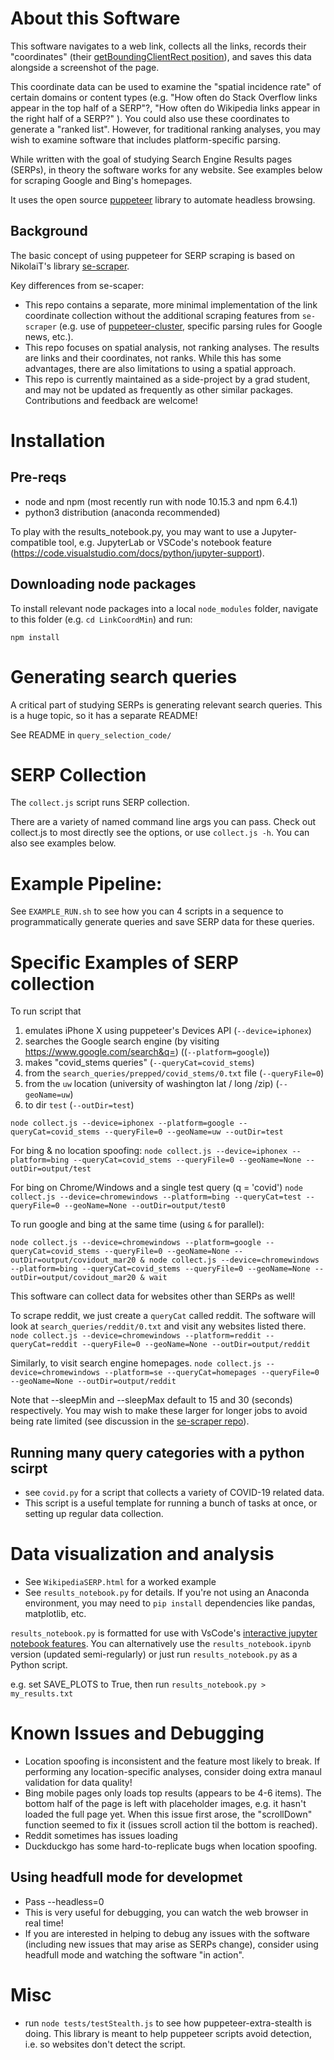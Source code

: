 # About this Software
This software navigates to a web link, collects all the links, records their "coordinates" (their [getBoundingClientRect position](https://developer.mozilla.org/en-US/docs/Web/API/Element/getBoundingClientRect)), and saves this data alongside a screenshot of the page.

This coordinate data can be used to examine the "spatial incidence rate" of certain domains or content types (e.g. "How often do Stack Overflow links appear in the top half of a SERP"?, "How often do Wikipedia links appear in the right half of a SERP?" ). You could also use these coordinates to generate a "ranked list". However, for traditional ranking analyses, you may wish to examine software that includes platform-specific parsing.

While written with the goal of studying Search Engine Results pages (SERPs), in theory the software works for any website. See examples below for scraping Google and Bing's homepages.

It uses the open source [puppeteer](https://github.com/puppeteer/puppeteer/) library to automate headless browsing.


## Background
The basic concept of using puppeteer for SERP scraping is based on NikolaiT's library [se-scraper](https://github.com/NikolaiT/se-scraper). 

Key differences from se-scaper:
* This repo contains a separate, more minimal implementation of the link coordinate collection without the additional scraping features from `se-scraper` (e.g. use of [puppeteer-cluster](https://github.com/thomasdondorf/puppeteer-cluster), specific parsing rules for Google news, etc.).
* This repo focuses on spatial analysis, not ranking analyses. The results are links and their coordinates, not ranks. While this has some advantages, there are also limitations to using a spatial approach.
* This repo is currently maintained as a side-project by a grad student, and may not be updated as frequently as other similar packages. Contributions and feedback are welcome!


# Installation
## Pre-reqs
* node and npm (most recently run with node 10.15.3 and npm 6.4.1)
* python3 distribution (anaconda recommended)

To play with the results_notebook.py, you may want to use a Jupyter-compatible tool, e.g. JupyterLab or VSCode's notebook feature (https://code.visualstudio.com/docs/python/jupyter-support).

## Downloading node packages
To install relevant node packages into a local `node_modules` folder, navigate to this folder (e.g. `cd LinkCoordMin`) and run:

`npm install`

# Generating search queries
A critical part of studying SERPs is generating relevant search queries. This is a huge topic, so it has a separate README!

See README in `query_selection_code/`

# SERP Collection
The `collect.js` script runs SERP collection.

There are a variety of named command line args you can pass. Check out collect.js to most directly see the options, or use `collect.js -h`. You can also see examples below.

# Example Pipeline: 
See `EXAMPLE_RUN.sh` to see how you can 4 scripts in a sequence to programmatically generate queries and save SERP data for these queries.

# Specific Examples of SERP collection

To run script that
1) emulates iPhone X using puppeteer's Devices API (`--device=iphonex`)
2) searches the Google search engine (by visiting https://www.google.com/search&q=) ((`--platform=google`))
3) makes "covid_stems queries" (`--queryCat=covid_stems`)
4) from the `search_queries/prepped/covid_stems/0.txt` file (`--queryFile=0`)
5) from the `uw` location (university of washington lat / long /zip) (`--geoName=uw`)
6) to dir `test` (`--outDir=test`)

`node collect.js --device=iphonex --platform=google --queryCat=covid_stems --queryFile=0 --geoName=uw --outDir=test`


For bing & no location spoofing:
`node collect.js --device=iphonex --platform=bing --queryCat=covid_stems --queryFile=0 --geoName=None --outDir=output/test`

For bing on Chrome/Windows and a single test query (q = 'covid')
`node collect.js --device=chromewindows --platform=bing --queryCat=test --queryFile=0 --geoName=None --outDir=output/test0`


To run google and bing at the same time (using `&` for parallel):

`node collect.js --device=chromewindows --platform=google --queryCat=covid_stems --queryFile=0 --geoName=None --outDir=output/covidout_mar20 & node collect.js --device=chromewindows --platform=bing --queryCat=covid_stems --queryFile=0 --geoName=None --outDir=output/covidout_mar20 & wait`


This software can collect data for websites other than SERPs as well!

To scrape reddit, we just create a `queryCat` called reddit. The software will look at `search_queries/reddit/0.txt` and visit any websites listed there.
`node collect.js --device=chromewindows --platform=reddit --queryCat=reddit --queryFile=0 --geoName=None --outDir=output/reddit`

Similarly, to visit search engine homepages.
`node collect.js --device=chromewindows --platform=se --queryCat=homepages --queryFile=0 --geoName=None --outDir=output/reddit`

Note that --sleepMin and --sleepMax default to 15 and 30 (seconds) respectively. You may wish to make these larger for longer jobs to avoid being rate limited (see discussion in the [se-scraper repo](https://github.com/NikolaiT/se-scraper/issues/19)).


## Running many query categories with a python scirpt
* see `covid.py` for a script that collects a variety of COVID-19 related data. 
* This script is a useful template for running a bunch of tasks at once, or setting up regular data collection.


# Data visualization and analysis
* See `WikipediaSERP.html` for a worked example
* See `results_notebook.py` for details. If you're not using an Anaconda environment, you may need to `pip install` dependencies like pandas, matplotlib, etc.  

`results_notebook.py` is formatted for use with VsCode's [interactive jupyter notebook features](https://code.visualstudio.com/docs/python/jupyter-support). You can alternatively use the `results_notebook.ipynb` version (updated semi-regularly) or just run `results_notebook.py` as a Python script.

e.g. set SAVE_PLOTS to True, then run `results_notebook.py > my_results.txt`

# Known Issues and Debugging
* Location spoofing is inconsistent and the feature most likely to break. If performing any location-specific analyses, consider doing extra manaul validation for data quality!
* Bing mobile pages only loads top results (appears to be 4-6 items). The bottom half of the page is left with placeholder images, e.g. it hasn't loaded the full page yet. When this issue first arose, the "scrollDown" function seemed to fix it (issues scroll action til the bottom is reached).
* Reddit sometimes has issues loading
* Duckduckgo has some hard-to-replicate bugs when location spoofing.

## Using headfull mode for developmet
* Pass --headless=0
* This is very useful for debugging, you can watch the web browser in real time!
* If you are interested in helping to debug any issues with the software (including new issues that may arise as SERPs change), consider using headfull mode and watching the software "in action".

# Misc
* run `node tests/testStealth.js` to see how puppeteer-extra-stealth is doing. This library is meant to help puppeteer scripts avoid detection, i.e. so websites don't detect the script.






